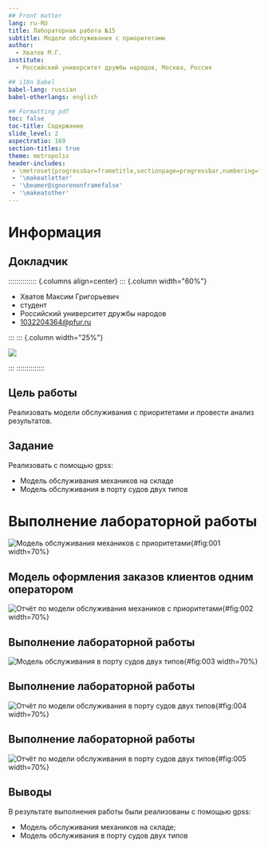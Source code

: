```yaml
---
## Front matter
lang: ru-RU
title: Лабораторная работа №15
subtitle: Модели обслуживания с приоритетами
author:
  - Хватов М.Г.
institute:
  - Российский университет дружбы народов, Москва, Россия

## i18n babel
babel-lang: russian
babel-otherlangs: english

## Formatting pdf
toc: false
toc-title: Содержание
slide_level: 2
aspectratio: 169
section-titles: true
theme: metropolis
header-includes:
 - \metroset{progressbar=frametitle,sectionpage=progressbar,numbering=fraction}
 - '\makeatletter'
 - '\beamer@ignorenonframefalse'
 - '\makeatother'
---
```


# Информация

## Докладчик

:::::::::::::: {.columns align=center}
::: {.column width="60%"}

  * Хватов Максим Григорьевич
  * студент
  * Российский университет дружбы народов
  * [1032204364@pfur.ru](mailto:1032204364@pfur.ru)

:::
::: {.column width="25%"}

![](./image/mgkhvatov.jpg)

:::
::::::::::::::

## Цель работы

Реализовать модели обслуживания с приоритетами и провести анализ результатов.

## Задание

Реализовать с помощью gpss:

- Модель обслуживания механиков на складе
- Модель обслуживания в порту судов двух типов

# Выполнение лабораторной работы

![Модель обслуживания механиков с приоритетами](image/1.png){#fig:001 width=70%}

## Модель оформления заказов клиентов одним оператором

![Отчёт по модели обслуживания механиков с приоритетами](image/2.png){#fig:002 width=70%}

## Выполнение лабораторной работы

![Модель обслуживания в порту судов двух типов](image/3.png){#fig:003 width=70%}

## Выполнение лабораторной работы

![Отчёт по модели обслуживания в порту судов двух типов](image/4.png){#fig:004 width=70%}

## Выполнение лабораторной работы

![Отчёт по модели обслуживания в порту судов двух типов](image/5.png){#fig:005 width=70%}

## Выводы

В результате выполнения работы были реализованы с помощью gpss:

- Модель обслуживания механиков на складе;
- Модель обслуживания в порту судов двух типов


